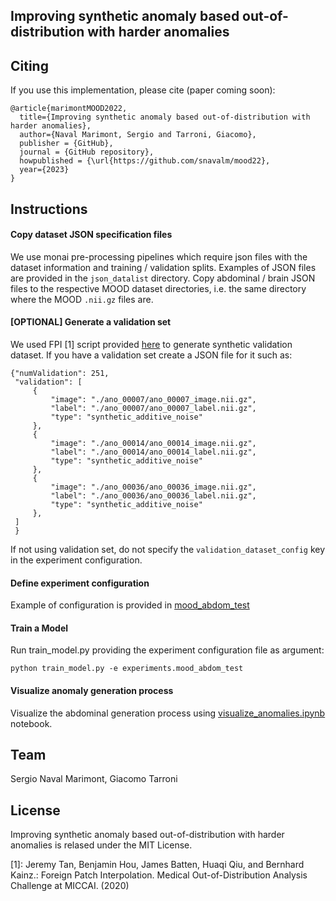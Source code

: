 
## Improving synthetic anomaly based out-of-distribution with harder anomalies

## Citing 

If you use this implementation, please cite (paper coming soon):
```
@article{marimontMOOD2022,
  title={Improving synthetic anomaly based out-of-distribution with harder anomalies},
  author={Naval Marimont, Sergio and Tarroni, Giacomo},
  publisher = {GitHub},
  journal = {GitHub repository},
  howpublished = {\url{https://github.com/snavalm/mood22},
  year={2023}
}
```

## Instructions

#### Copy dataset JSON specification files
We use monai pre-processing pipelines which require json files with the dataset information and training / validation 
splits. Examples of JSON files are provided in the `json_datalist` directory. Copy abdominal / brain JSON files to 
the respective MOOD dataset directories, i.e. the same directory where the MOOD `.nii.gz` files are.

#### [OPTIONAL] Generate a validation set
We used FPI [1] script provided [here](https://github.com/jemtan/FPI/blob/master/synthetic/example_synthesizing_outliers_mood.ipynb) 
to generate synthetic validation dataset. If you have a validation set create a JSON file for it such as:

```
{"numValidation": 251,
 "validation": [
     {
         "image": "./ano_00007/ano_00007_image.nii.gz",
         "label": "./ano_00007/ano_00007_label.nii.gz",
         "type": "synthetic_additive_noise"
     },
     {
         "image": "./ano_00014/ano_00014_image.nii.gz",
         "label": "./ano_00014/ano_00014_label.nii.gz",
         "type": "synthetic_additive_noise"
     },
     {
         "image": "./ano_00036/ano_00036_image.nii.gz",
         "label": "./ano_00036/ano_00036_label.nii.gz",
         "type": "synthetic_additive_noise"
     },
 ]
 }
```

If not using validation set, do not specify the `validation_dataset_config` key in the experiment configuration.

#### Define experiment configuration
Example of configuration is provided in [mood_abdom_test](citai_mood22/experiments/mood_abdom_test.py)

#### Train a Model

Run train_model.py providing the experiment configuration file as argument:
```
python train_model.py -e experiments.mood_abdom_test
```

#### Visualize anomaly generation process

Visualize the abdominal generation process using [visualize_anomalies.ipynb](visualize_anomalies.ipynb) notebook.


## Team

Sergio Naval Marimont, Giacomo Tarroni


## License

Improving synthetic anomaly based out-of-distribution with harder anomalies is relased under the MIT License.


[1]: Jeremy Tan, Benjamin Hou, James Batten, Huaqi Qiu, and Bernhard Kainz.: Foreign Patch Interpolation. Medical Out-of-Distribution Analysis Challenge at MICCAI. (2020)
